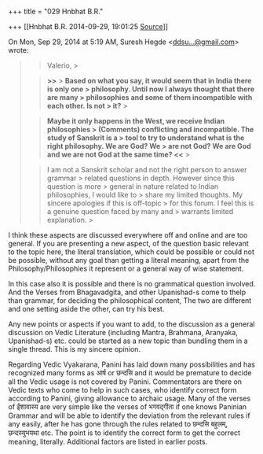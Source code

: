 +++
title = "029 Hnbhat B.R."

+++
[[Hnbhat B.R.	2014-09-29, 19:01:25 [Source](https://groups.google.com/g/samskrita/c/XOelLTCpBv4)]]



On Mon, Sep 29, 2014 at 5:19 AM, Suresh Hegde \<[ddsu...@gmail.com]()\> wrote:  

> 
> > Valerio, >
>   
> > **\>\>** >
> **Based on what you say, it would seem that in India there is only one > philosophy. Until now I always thought that there are many > philosophies and some of them incompatible with each other. Is not > it?** >
>   
> > **Maybe it only happens in the West, we receive Indian philosophies > (Comments) conflicting and incompatible. The study of Sanskrit is a > tool to try to understand what is the right philosophy. We are God? We > are not God? We are God and we are not God at the same time? \<\<** >
>   
> > I am not a Sanskrit scholar and not the right person to answer grammar > related questions in depth. However since this question is more > general in nature related to Indian philosophies, I would like to > share my limited thoughts. My sincere apologies if this is off-topic > for this forum. I feel this is a genuine question faced by many and > warrants limited explanation. >
> 

  

I think these aspects are discussed everywhere off and online and are too general. If you are presenting a new aspect, of the question basic relevant to the topic here, the literal translation, which could be possible or could not be possible, without any goal than getting a literal meaning, apart from the Philosophy/Philosophies it represent or a general way of wise statement.

  

In this case also it is possible and there is no grammatical question involved. And the Verses from Bhagavadgita, and other Upanishad-s come to thelp than grammar, for deciding the philosophical content, The two are different and one setting aside the other, can try his best.

  

Any new points or aspects if you want to add, to the discussion as a general discussion on Vedic Literature (including Mantra, Brahmana, Aranyaka, Upanishad-s) etc. could be started as a new topic than bundling them in a single thread. This is my sincere opinion.

  

Regarding Vedic Vyakarana, Panini has laid down many possibilities and has recognized many forms as आर्ष or छन्दसि and it would be premature to decide all the Vedic usage is not covered by Panini. Commentators are there on Vedic texts who come to help in such cases, who identify correct form according to Panini, giving allowance to archaic usage. Many of the verses of ईशावास्य are very simple like the verses of भगवद्गीता if one knows Paninian Grammar and will be able to identify the deviation from the relevant rules if any easily, after he has gone through the rules related to छन्दसि बहुलम्, छन्दस्युभयथा etc. The point is to identify the correct form to get the correct meaning, literally. Additional factors are listed in earlier posts.

  

  

  

  

  

  

  

  

  

  

